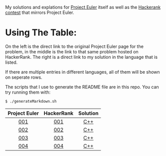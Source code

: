 My solutions and explations for [Project Euler]() itself as well as the [Hackerank contest](https://www.hackerrank.com/contests/projecteuler/challenges) that mirrors Project Euler.

# Using The Table:

On the left is the direct link to the original Project Euler page for the problem, in the middle is the link to that same problem hosted on HackerRank. The right is a direct link to my solution in the language that is listed.

If there are multiple entries in different languages, all of them will be shown on seperate rows.

The scripts that I use to generate the README file are in this repo. You can try running them with:

```$ ./generateMarkdown.sh```

| Project Euler | HackerRank | Solution |
|:-------:|:--------:|:--------:|
|[001](https://www.hackerrank.com/contests/projecteuler/challenges/euler001)|[001](https://projecteuler.net/problem=001)|[C++](https://github.com/matthewReff/Project-Euler/blob/main/001.cpp)|
|[002](https://www.hackerrank.com/contests/projecteuler/challenges/euler002)|[002](https://projecteuler.net/problem=002)|[C++](https://github.com/matthewReff/Project-Euler/blob/main/002.cpp)|
|[003](https://www.hackerrank.com/contests/projecteuler/challenges/euler003)|[003](https://projecteuler.net/problem=003)|[C++](https://github.com/matthewReff/Project-Euler/blob/main/003.cpp)|
|[004](https://www.hackerrank.com/contests/projecteuler/challenges/euler004)|[004](https://projecteuler.net/problem=004)|[C++](https://github.com/matthewReff/Project-Euler/blob/main/004.cpp)|
